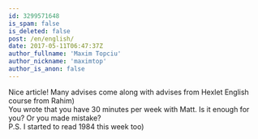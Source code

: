 ```yaml
---
id: 3299571648
is_spam: false
is_deleted: false
post: /en/english/
date: 2017-05-11T06:47:37Z
author_fullname: 'Maxim Topciu'
author_nickname: 'maximtop'
author_is_anon: false
---
```


<p>Nice article! Many advises come along with advises from Hexlet English course from Rahim) <br>You wrote that you have 30 minutes per week with Matt. Is it enough for you? Or you made mistake?<br>P.S. I started to read 1984 this week too)</p>
